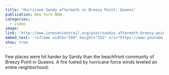 ```yaml
---
title: 'Hurricane Sandy aftermath in Breezy Point, Queens'
publication: New York NOW
categories:
  - video
image:
link: 'http://www.innovationtrail.org/post/sandys-aftermath-breezy-point'
embed_text: '<iframe width="560" height="315" src="https://www.youtube.com/embed/DV__cBjPaJw" frameborder="0" allow="accelerometer; autoplay; encrypted-media; gyroscope; picture-in-picture" allowfullscreen></iframe>'
show: true
---
```


Few places were hit harder by Sandy than the beachfront community of Breezy Point in Queens. A fire fueled by hurricane force winds leveled an entire neighborhood:



